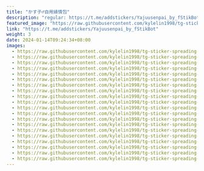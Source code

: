 ```yaml
---
title: "かす子♂自用婊情包"
description: "regular: https://t.me/addstickers/Yajuusenpai_by_fStikBot"
featured_image: "https://raw.githubusercontent.com/kylelin1998/tg-sticker-spreading-worldwide-images/main/img/18371491-e295-4645-92bc-40559bae998e.jpg"
link: "https://t.me/addstickers/Yajuusenpai_by_fStikBot"
weight: 3
date: 2024-01-14T09:24:34+08:00
images:
  - https://raw.githubusercontent.com/kylelin1998/tg-sticker-spreading-worldwide-images/main/img/18371491-e295-4645-92bc-40559bae998e.jpg
  - https://raw.githubusercontent.com/kylelin1998/tg-sticker-spreading-worldwide-images/main/img/569ea0ef-9bc6-4ce1-884f-59514ef05ec7.jpg
  - https://raw.githubusercontent.com/kylelin1998/tg-sticker-spreading-worldwide-images/main/img/237ae88f-d15d-42b8-b8e4-417416cfc6e7.jpg
  - https://raw.githubusercontent.com/kylelin1998/tg-sticker-spreading-worldwide-images/main/img/f78272ee-43a8-49a1-95fa-c82693e1c45e.jpg
  - https://raw.githubusercontent.com/kylelin1998/tg-sticker-spreading-worldwide-images/main/img/fee12705-c120-4bff-ad6d-862bdd207620.jpg
  - https://raw.githubusercontent.com/kylelin1998/tg-sticker-spreading-worldwide-images/main/img/7f7c3a2b-10cd-40ef-bc1b-b41ea7060cd5.jpg
  - https://raw.githubusercontent.com/kylelin1998/tg-sticker-spreading-worldwide-images/main/img/1df693de-0672-4ffd-bbdb-72beb809f104.jpg
  - https://raw.githubusercontent.com/kylelin1998/tg-sticker-spreading-worldwide-images/main/img/4146cce3-46d7-471e-b6a5-dc2723b0a7fb.jpg
  - https://raw.githubusercontent.com/kylelin1998/tg-sticker-spreading-worldwide-images/main/img/5742ab63-192a-43aa-ba06-7af7a7b9e524.jpg
  - https://raw.githubusercontent.com/kylelin1998/tg-sticker-spreading-worldwide-images/main/img/6d79415e-4ffe-4823-98ef-590230304c06.jpg
  - https://raw.githubusercontent.com/kylelin1998/tg-sticker-spreading-worldwide-images/main/img/172abdaa-5e68-4aef-94e2-d9acce58ac22.jpg
  - https://raw.githubusercontent.com/kylelin1998/tg-sticker-spreading-worldwide-images/main/img/3561e176-68a1-40dd-b52e-fd0036e8b3bf.jpg
  - https://raw.githubusercontent.com/kylelin1998/tg-sticker-spreading-worldwide-images/main/img/a63aa118-8b5c-4467-8f64-76ae5a661819.jpg
  - https://raw.githubusercontent.com/kylelin1998/tg-sticker-spreading-worldwide-images/main/img/457d907c-7cab-4ec9-a9a2-6cb095fb5565.jpg
  - https://raw.githubusercontent.com/kylelin1998/tg-sticker-spreading-worldwide-images/main/img/f3c8b253-f245-4365-bc1a-740288d4cc65.jpg
  - https://raw.githubusercontent.com/kylelin1998/tg-sticker-spreading-worldwide-images/main/img/5b47ba63-808a-407c-9811-a7569e5ee107.jpg
  - https://raw.githubusercontent.com/kylelin1998/tg-sticker-spreading-worldwide-images/main/img/8bab648f-46c8-409c-bbe6-64c578dc3b93.jpg
  - https://raw.githubusercontent.com/kylelin1998/tg-sticker-spreading-worldwide-images/main/img/9ee4c7f9-0684-4073-bf26-044438d4aff7.jpg
  - https://raw.githubusercontent.com/kylelin1998/tg-sticker-spreading-worldwide-images/main/img/8e68de2e-01df-4525-b567-92083360803a.jpg
  - https://raw.githubusercontent.com/kylelin1998/tg-sticker-spreading-worldwide-images/main/img/74e95585-20ae-4f7a-b8ed-5228401cb664.jpg
---
```


